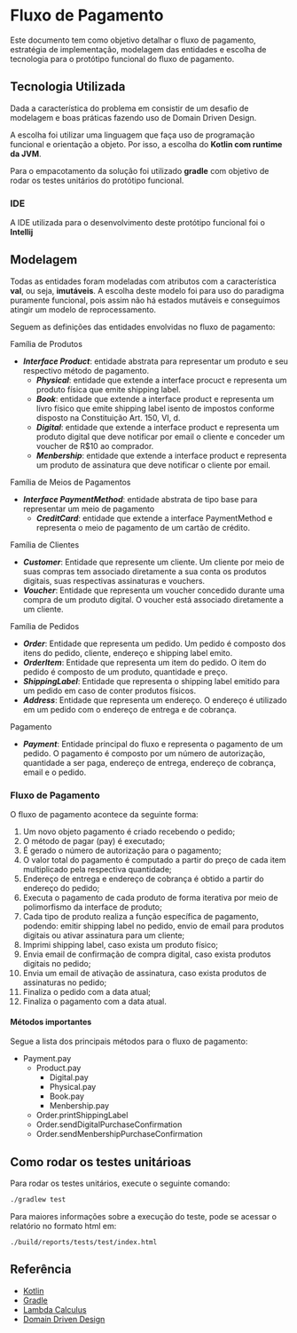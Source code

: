 # Fluxo de Pagamento
Este documento tem como objetivo detalhar o fluxo de pagamento, estratégia de implementação, modelagem das entidades e escolha de tecnologia para o protótipo funcional do fluxo de pagamento.

## Tecnologia Utilizada
Dada a característica do problema em consistir de um desafio de modelagem e boas práticas fazendo uso de Domain Driven Design.

A escolha foi utilizar uma linguagem que faça uso de programação funcional e orientação a objeto. Por isso, a escolha do **Kotlin com runtime da JVM**.

Para o empacotamento da solução foi utilizado **gradle** com objetivo de rodar os testes unitários do protótipo funcional.

### IDE
A IDE utilizada para o desenvolvimento deste protótipo funcional foi o **Intellij**

## Modelagem
Todas as entidades foram modeladas com atributos com a característica **val**, ou seja, **imutáveis**. A escolha deste modelo foi para uso do paradigma puramente funcional, pois assim não há estados mutáveis e conseguimos atingir um modelo de reprocessamento.

Seguem as definições das entidades envolvidas no fluxo de pagamento:

Família de Produtos
- **_Interface Product_**: entidade abstrata para representar um produto e seu respectivo método de pagamento.
    - **_Physical_**: entidade que extende a interface procuct e representa um produto física que emite shipping label.
    - **_Book_**: entidade que extende a interface product e representa um lívro físico que emite shipping label  isento de impostos conforme disposto na Constituição Art. 150, VI, d.
    - **_Digital_**: entidade que extende a interface product e representa um produto digital que deve notificar por email o cliente e conceder um voucher de R$10 ao comprador.
    - **_Menbership_**: entidade que extende a interface product e representa um produto de assinatura que deve notificar o cliente por email.

Família de Meios de Pagamentos
- **_Interface PaymentMethod_**: entidade abstrata de tipo base para representar um meio de pagamento
    - **_CreditCard_**: entidade que extende a interface PaymentMethod e representa o meio de pagamento de um cartão de crédito.

Família de Clientes
- **_Customer_**: Entidade que represente um cliente. Um cliente por meio de suas compras tem associado diretamente a sua conta os produtos digitais, suas respectivas assinaturas e vouchers.
- **_Voucher_**: Entidade que representa um voucher concedido durante uma compra de um produto digital. O voucher está associado diretamente a um cliente.

Família de Pedidos
- **_Order_**: Entidade que representa um pedido. Um pedido é composto dos itens do pedido, cliente, endereço e shipping label emito.
- **_OrderItem_**: Entidade que representa um item do pedido. O item do pedido é composto de um produto, quantidade e preço.
- **_ShippingLabel_**: Entidade que representa o shipping label emitido para um pedido em caso de conter produtos físicos.
- **_Address_**: Entidade que representa um endereço. O endereço é utilizado em um pedido com o endereço de entrega e de cobrança.

Pagamento
- **_Payment_**: Entidade principal do fluxo e representa o pagamento de um pedido. O pagamento é composto por um número de autorização, quantidade a ser paga, endereço de entrega, endereço de cobrança, email e o pedido.

### Fluxo de Pagamento
O fluxo de pagamento acontece da seguinte forma:
1. Um novo objeto pagamento é criado recebendo o pedido; 
2. O método de pagar (pay) é executado;
3. É gerado o número de autorização para o pagamento;
4. O valor total do pagamento é computado a partir do preço de cada item multiplicado pela respectiva quantidade;
5. Endereço de entrega e endereço de cobrança é obtido a partir do endereço do pedido;
6. Executa o pagamento de cada produto de forma iterativa por meio de polimorfismo da interface de produto;
7. Cada tipo de produto realiza a função específica de pagamento, podendo: emitir shipping label no pedido, envio de email para produtos digitais ou ativar assinatura para um cliente;
8. Imprimi shipping label, caso exista um produto físico;
9. Envia email de confirmação de compra digital, caso exista produtos digitais no pedido;
10. Envia um email de ativação de assinatura, caso exista produtos de assinaturas no pedido;
11. Finaliza o pedido com a data atual;
12. Finaliza o pagamento com a data atual.

#### Métodos importantes
Segue a lista dos principais métodos para o fluxo de pagamento:
- Payment.pay
    - Product.pay
        - Digital.pay
        - Physical.pay
        - Book.pay
        - Menbership.pay
    - Order.printShippingLabel
    - Order.sendDigitalPurchaseConfirmation
    - Order.sendMenbershipPurchaseConfirmation

## Como rodar os testes unitárioas
Para rodar os testes unitários, execute o seguinte comando:
```sh
./gradlew test
```

Para maiores informações sobre a execução do teste, pode se acessar o relatório no formato html em:
```
./build/reports/tests/test/index.html
```

## Referência
- [Kotlin](https://kotlinlang.org/)
- [Gradle](https://gradle.org/)
- [Lambda Calculus](https://en.wikipedia.org/wiki/Lambda_calculus)
- [Domain Driven Design](https://en.wikipedia.org/wiki/Domain-driven_design)
